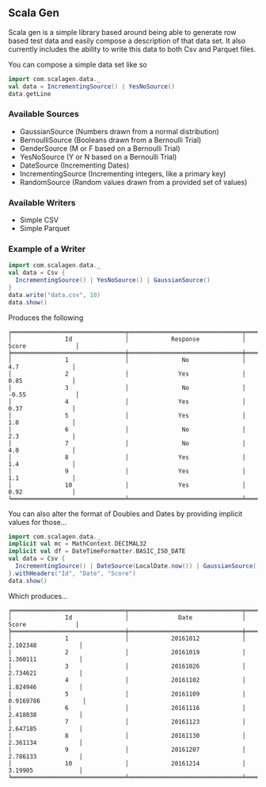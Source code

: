 ## Scala Gen

Scala gen is a simple library based around being able to generate row based
test data and easily compose a description of that data set. It also currently
includes the ability to write this data to both Csv and Parquet files.

You can compose a simple data set like so
```scala
import com.scalagen.data._
val data = IncrementingSource() | YesNoSource()
data.getLine
```

### Available Sources
* GaussianSource (Numbers drawn from a normal distribution)
* BernoulliSource (Booleans drawn from a Bernoulli Trial)
* GenderSource (M or F based on a Bernoulli Trial)
* YesNoSource (Y or N based on a Bernoulli Trial)
* DateSource (Incrementing Dates)
* IncrementingSource (Incrementing integers, like a primary key)
* RandomSource (Random values drawn from a provided set of values)

### Available Writers
* Simple CSV
* Simple Parquet

### Example of a Writer
```scala
import com.scalagen.data._
val data = Csv {
  IncrementingSource() | YesNoSource() | GaussianSource()
}
data.write("data.csv", 10)
data.show()
```

Produces the following
```
╒════════════════════════════════╤════════════════════════════════╤════════════════════════════════╕
│               Id               │            Response            │             Score              │
╞════════════════════════════════╪════════════════════════════════╪════════════════════════════════╡
│               1                │               No               │              4.7               │
│               2                │              Yes               │              0.85              │
│               3                │               No               │             -0.55              │
│               4                │              Yes               │              0.37              │
│               5                │              Yes               │              1.0               │
│               6                │               No               │              2.3               │
│               7                │               No               │              4.0               │
│               8                │              Yes               │              1.4               │
│               9                │              Yes               │              1.1               │
│               10               │              Yes               │              0.92              │
╘════════════════════════════════╧════════════════════════════════╧════════════════════════════════╛
```

You can also alter the format of Doubles and Dates by providing implicit values for those... 
```scala
import com.scalagen.data._
implicit val mc = MathContext.DECIMAL32
implicit val df = DateTimeFormatter.BASIC_ISO_DATE
val data = Csv {
  IncrementingSource() | DateSource(LocalDate.now()) | GaussianSource()
}.withHeaders("Id", "Date", "Score")
data.show()
```

Which produces...
```
╒════════════════════════════════╤════════════════════════════════╤════════════════════════════════╕
│               Id               │              Date              │             Score              │
╞════════════════════════════════╪════════════════════════════════╪════════════════════════════════╡
│               1                │            20161012            │            2.102348            │
│               2                │            20161019            │            1.360111            │
│               3                │            20161026            │            2.734621            │
│               4                │            20161102            │            1.824946            │
│               5                │            20161109            │           0.9169786            │
│               6                │            20161116            │            2.418038            │
│               7                │            20161123            │            2.647185            │
│               8                │            20161130            │            2.361134            │
│               9                │            20161207            │            2.786133            │
│               10               │            20161214            │            3.19905             │
╘════════════════════════════════╧════════════════════════════════╧════════════════════════════════╛
```